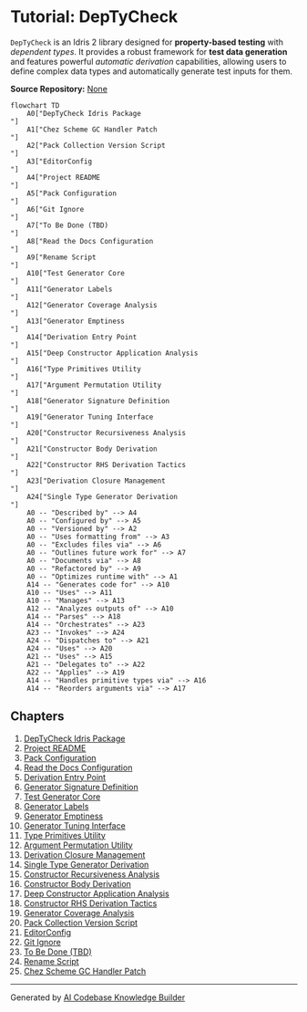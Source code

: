 # Tutorial: DepTyCheck

`DepTyCheck` is an Idris 2 library designed for **property-based testing** with *dependent types*. It provides a robust framework for **test data generation** and features powerful *automatic derivation* capabilities, allowing users to define complex data types and automatically generate test inputs for them.


**Source Repository:** [None](None)

```mermaid
flowchart TD
    A0["DepTyCheck Idris Package
"]
    A1["Chez Scheme GC Handler Patch
"]
    A2["Pack Collection Version Script
"]
    A3["EditorConfig
"]
    A4["Project README
"]
    A5["Pack Configuration
"]
    A6["Git Ignore
"]
    A7["To Be Done (TBD)
"]
    A8["Read the Docs Configuration
"]
    A9["Rename Script
"]
    A10["Test Generator Core
"]
    A11["Generator Labels
"]
    A12["Generator Coverage Analysis
"]
    A13["Generator Emptiness
"]
    A14["Derivation Entry Point
"]
    A15["Deep Constructor Application Analysis
"]
    A16["Type Primitives Utility
"]
    A17["Argument Permutation Utility
"]
    A18["Generator Signature Definition
"]
    A19["Generator Tuning Interface
"]
    A20["Constructor Recursiveness Analysis
"]
    A21["Constructor Body Derivation
"]
    A22["Constructor RHS Derivation Tactics
"]
    A23["Derivation Closure Management
"]
    A24["Single Type Generator Derivation
"]
    A0 -- "Described by" --> A4
    A0 -- "Configured by" --> A5
    A0 -- "Versioned by" --> A2
    A0 -- "Uses formatting from" --> A3
    A0 -- "Excludes files via" --> A6
    A0 -- "Outlines future work for" --> A7
    A0 -- "Documents via" --> A8
    A0 -- "Refactored by" --> A9
    A0 -- "Optimizes runtime with" --> A1
    A14 -- "Generates code for" --> A10
    A10 -- "Uses" --> A11
    A10 -- "Manages" --> A13
    A12 -- "Analyzes outputs of" --> A10
    A14 -- "Parses" --> A18
    A14 -- "Orchestrates" --> A23
    A23 -- "Invokes" --> A24
    A24 -- "Dispatches to" --> A21
    A24 -- "Uses" --> A20
    A21 -- "Uses" --> A15
    A21 -- "Delegates to" --> A22
    A22 -- "Applies" --> A19
    A14 -- "Handles primitive types via" --> A16
    A14 -- "Reorders arguments via" --> A17
```

## Chapters

1. [DepTyCheck Idris Package
](01_deptycheck_idris_package_.md)
2. [Project README
](02_project_readme_.md)
3. [Pack Configuration
](03_pack_configuration_.md)
4. [Read the Docs Configuration
](04_read_the_docs_configuration_.md)
5. [Derivation Entry Point
](05_derivation_entry_point_.md)
6. [Generator Signature Definition
](06_generator_signature_definition_.md)
7. [Test Generator Core
](07_test_generator_core_.md)
8. [Generator Labels
](08_generator_labels_.md)
9. [Generator Emptiness
](09_generator_emptiness_.md)
10. [Generator Tuning Interface
](10_generator_tuning_interface_.md)
11. [Type Primitives Utility
](11_type_primitives_utility_.md)
12. [Argument Permutation Utility
](12_argument_permutation_utility_.md)
13. [Derivation Closure Management
](13_derivation_closure_management_.md)
14. [Single Type Generator Derivation
](14_single_type_generator_derivation_.md)
15. [Constructor Recursiveness Analysis
](15_constructor_recursiveness_analysis_.md)
16. [Constructor Body Derivation
](16_constructor_body_derivation_.md)
17. [Deep Constructor Application Analysis
](17_deep_constructor_application_analysis_.md)
18. [Constructor RHS Derivation Tactics
](18_constructor_rhs_derivation_tactics_.md)
19. [Generator Coverage Analysis
](19_generator_coverage_analysis_.md)
20. [Pack Collection Version Script
](20_pack_collection_version_script_.md)
21. [EditorConfig
](21_editorconfig_.md)
22. [Git Ignore
](22_git_ignore_.md)
23. [To Be Done (TBD)
](23_to_be_done__tbd__.md)
24. [Rename Script
](24_rename_script_.md)
25. [Chez Scheme GC Handler Patch
](25_chez_scheme_gc_handler_patch_.md)


---

Generated by [AI Codebase Knowledge Builder](https://github.com/The-Pocket/Tutorial-Codebase-Knowledge)